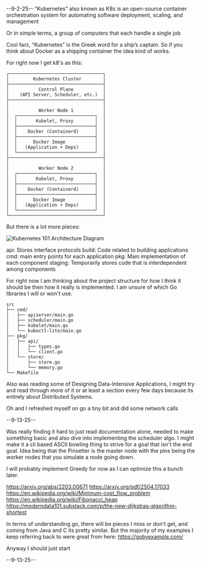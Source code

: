 --9-2-25--
“Kubernetes” also known as K8s is an open-source container orchestration system for automating software deployment, scaling, and management

Or in simple terms, a group of computers that each handle a single job

Cool fact, “Kubernetes” is the Greek word for a ship’s captain. So if you think about Docker as a shipping container the idea kind of works. 

For right now I get k8's as this:

```
┌───────────────────────────────────┐
│         Kubernetes Cluster        │
├───────────────────────────────────┤
│           Control Plane           │
│    (API Server, Scheduler, etc.)  │
├───────────────────────────────────┤
│                                   │
│           Worker Node 1           │
│  ┌─────────────────────────────┐  │
│  │       Kubelet, Proxy        │  │
│  ├─────────────────────────────┤  │
│  │    Docker (Containerd)      │  │
│  ├─────────────────────────────┤  │
│  │      Docker Image           │  │
│  │   (Application + Deps)      │  │
│  └─────────────────────────────┘  │
├───────────────────────────────────┤
│                                   │
│           Worker Node 2           │
│  ┌─────────────────────────────┐  │
│  │       Kubelet, Proxy        │  │
│  ├─────────────────────────────┤  │
│  │    Docker (Containerd)      │  │
│  ├─────────────────────────────┤  │
│  │      Docker Image           │  │
│  │   (Application + Deps)      │  │
│  └─────────────────────────────┘  │
└───────────────────────────────────┘
```



But there is a lot more pieces:

![Kubernetes 101 Architecture Diagram](https://www.aquasec.com/wp-content/uploads/2020/11/Kubernetes-101-Architecture-Diagram.jpg)

api: Stores interface protocols
build: Code related to building applications
cmd: main entry points for each application
pkg: Main implementation of each component
staging: Temporarily stores code that is interdependent among components

For right now I am thinking about the project structure for how I think it should be then how it really is implemented. I am unsure of which Go libraries I will or won't use.

```
src
├── cmd/
│   ├── apiserver/main.go
│   ├── scheduler/main.go
│   ├── kubelet/main.go
│   └── kubectl-lite/main.go
├── pkg/
│   ├── api/
│   │   ├── types.go
│   │   └── client.go
│   └── store/
│       ├── store.go
│       └── memory.go
└── Makefile
```

Also was reading some of Designing Data-Intensive Applications, I might try and read through more of it or at least a section every few days because its entirely about Distributed Systems.

Oh and I refreshed myself on go a tiny bit and did some network calls

--9-13-25--

Was really finding it hard to just read documentation alone, needed to make something basic and also dive into implementing the scheduler algo. I might make it a cli based ASCII bowling thing to strive for a goal that isn't the end goal. Idea being that the Pinsetter is the master node with the pins being the worker nodes that you simulate a node going down.

I will probably implement Greedy for now as I can optimize this a bunch later.

https://arxiv.org/abs/2203.00671
https://arxiv.org/pdf/2504.17033
https://en.wikipedia.org/wiki/Minimum-cost_flow_problem
https://en.wikipedia.org/wiki/Fibonacci_heap
https://moderndata101.substack.com/p/the-new-dijkstras-algorithm-shortest

In terms of understanding go, there will be pieces I miss or don't get, and coming from Java and C its pretty similar. But the majority of my examples I keep referring back to were great from here:
https://gobyexample.com/

Anyway I should just start

--9-13-25--
